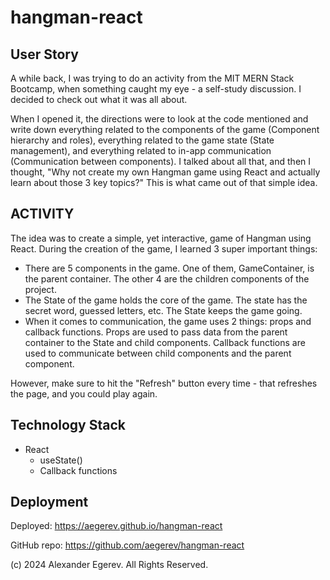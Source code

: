 # hangman-react

## User Story
A while back, I was trying to do an activity from the MIT MERN Stack Bootcamp, when something caught my eye - a self-study discussion. I decided to check out what it was all about.

When I opened it, the directions were to look at the code mentioned and write down everything related to the components of the game (Component hierarchy and roles), everything related to the game state (State management), and everything related to in-app communication (Communication between components). I talked about all that, and then I thought, "Why not create my own Hangman game using React and actually learn about those 3 key topics?" This is what came out of that simple idea. 

## ACTIVITY
The idea was to create a simple, yet interactive, game of Hangman using React. During the creation of the game, I learned 3 super important things:
* There are 5 components in the game. One of them, GameContainer, is the parent container. The other 4 are the children components of the project. 
* The State of the game holds the core of the game. The state has the secret word, guessed letters, etc. The State keeps the game going.
* When it comes to communication, the game uses 2 things: props and callback functions. Props are used to pass data from the parent container to the State and child components. Callback functions are used to communicate between child components and the parent component.

However, make sure to hit the "Refresh" button every time - that refreshes the page, and you could play again. 
## Technology Stack
* React
  * useState()
  * Callback functions

## Deployment
Deployed: https://aegerev.github.io/hangman-react

GitHub repo: https://github.com/aegerev/hangman-react



(c) 2024 Alexander Egerev. All Rights Reserved.


